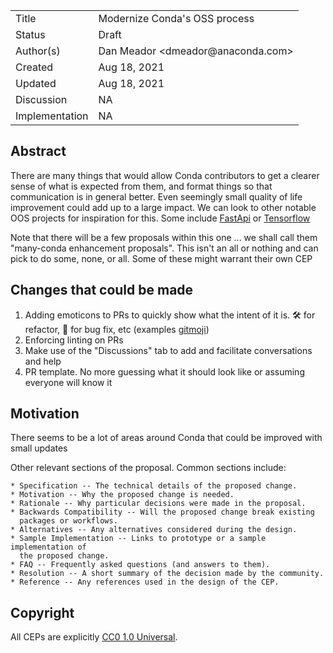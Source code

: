 <table>
<tr><td> Title </td><td> Modernize Conda's OSS process</td>
<tr><td> Status </td><td> Draft </td></tr>
<tr><td> Author(s) </td><td> Dan Meador &lt;dmeador@anaconda.com&gt;</td></tr>
<tr><td> Created </td><td> Aug 18, 2021</td></tr>
<tr><td> Updated </td><td> Aug 18, 2021</td></tr>
<tr><td> Discussion </td><td> NA</td></tr>
<tr><td> Implementation </td><td> NA</td></tr>
</table>

## Abstract

There are many things that would allow Conda contributors to get a clearer sense of what is expected from them, and format things so that communication is in general better. Even seemingly small quality of life improvement could add up to a large impact. We can look to other notable OOS projects for inspiration for this. Some include [FastApi](https://github.com/tiangolo/fastapi) or [Tensorflow ](https://github.com/tensorflow/tensorflow)

Note that there will be a few proposals within this one ... we shall call them "many-conda enhancement proposals". This isn't an all or nothing and can pick to do some, none, or all. Some of these might warrant their own CEP


## Changes that could be made

1. Adding emoticons to PRs to quickly show what the intent of it is. 🛠️ for refactor, 🐛 for bug fix, etc (examples [gitmoji](https://gitmoji.dev/))
1. Enforcing linting on PRs
1. Make use of the "Discussions" tab to add and facilitate conversations and help
1. PR template. No more guessing what it should look like or assuming everyone will know it  


## Motivation 

There seems to be a lot of areas around Conda that could be improved with small updates

Other relevant sections of the proposal.  Common sections include:

    * Specification -- The technical details of the proposed change.
    * Motivation -- Why the proposed change is needed.
    * Rationale -- Why particular decisions were made in the proposal.
    * Backwards Compatibility -- Will the proposed change break existing
      packages or workflows.
    * Alternatives -- Any alternatives considered during the design.
    * Sample Implementation -- Links to prototype or a sample implementation of
      the proposed change.
    * FAQ -- Frequently asked questions (and answers to them).
    * Resolution -- A short summary of the decision made by the community.
    * Reference -- Any references used in the design of the CEP.


## Copyright

All CEPs are explicitly [CC0 1.0 Universal](https://creativecommons.org/publicdomain/zero/1.0/).
